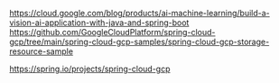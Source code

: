 https://cloud.google.com/blog/products/ai-machine-learning/build-a-vision-ai-application-with-java-and-spring-boot
https://github.com/GoogleCloudPlatform/spring-cloud-gcp/tree/main/spring-cloud-gcp-samples/spring-cloud-gcp-storage-resource-sample

https://spring.io/projects/spring-cloud-gcp